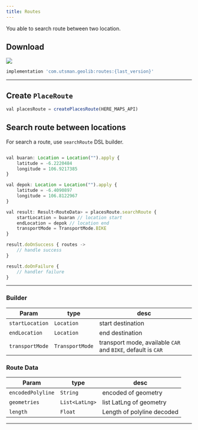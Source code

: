 ```yaml
---
title: Routes
---
```


You able to search route between two location.

## Download

![](https://artifactory-badge.herokuapp.com/artifactory?url=https://utsmannn.jfrog.io/artifactory/android/com/utsman/geolib/location/)

```jsx
implementation 'com.utsman.geolib:routes:{last_version}'
```

---

## Create `PlaceRoute`

```jsx
val placesRoute = createPlacesRoute(HERE_MAPS_API)
```

## Search route between locations

For search a route, use `searchRoute` DSL builder.

```jsx

val buaran: Location = Location("").apply {
    latitude = -6.2220484
    longitude = 106.9217385
}

val depok: Location = Location("").apply {
    latitude = -6.4090897
    longitude = 106.8122967
}

val result: Result<RouteData> = placesRoute.searchRoute {
    startLocation = buaran // location start
    endLocation = depok // location end
    transportMode = TransportMode.BIKE
}

result.doOnSuccess { routes ->
    // handle success
}

result.doOnFailure {
    // handler failure
}

```

---

### Builder

| Param           | type            | desc                                                         |
| --------------- | --------------- | ------------------------------------------------------------ |
| `startLocation` | `Location`      | start destination                                            |
| `endLocation`   | `Location`      | end destination                                              |
| `transportMode` | `TransportMode` | transport mode, available `CAR` and `BIKE`, default is `CAR` |

### Route Data

| Param             | type           | desc                       |
| ----------------- | -------------- | -------------------------- |
| `encodedPolyline` | `String`       | encoded of geometry        |
| `geometries`      | `List<LatLng>` | list LatLng of geometry    |
| `length`          | `Float`        | Length of polyline decoded |

---
